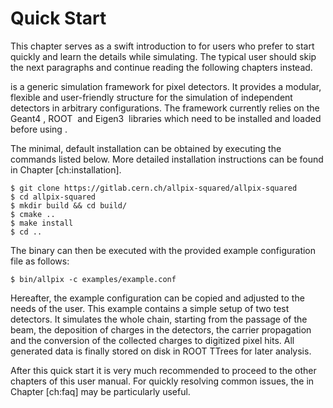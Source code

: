 Quick Start
===========

This chapter serves as a swift introduction to for users who prefer to start quickly and learn the details while simulating. The typical user should skip the next paragraphs and continue reading the following chapters instead.

is a generic simulation framework for pixel detectors. It provides a modular, flexible and user-friendly structure for the simulation of independent detectors in arbitrary configurations. The framework currently relies on the Geant4 , ROOT  and Eigen3  libraries which need to be installed and loaded before using .

The minimal, default installation can be obtained by executing the commands listed below. More detailed installation instructions can be found in Chapter [ch:installation].

    $ git clone https://gitlab.cern.ch/allpix-squared/allpix-squared
    $ cd allpix-squared
    $ mkdir build && cd build/
    $ cmake ..
    $ make install
    $ cd ..

The binary can then be executed with the provided example configuration file as follows:

    $ bin/allpix -c examples/example.conf

Hereafter, the example configuration can be copied and adjusted to the needs of the user. This example contains a simple setup of two test detectors. It simulates the whole chain, starting from the passage of the beam, the deposition of charges in the detectors, the carrier propagation and the conversion of the collected charges to digitized pixel hits. All generated data is finally stored on disk in ROOT TTrees for later analysis.

After this quick start it is very much recommended to proceed to the other chapters of this user manual. For quickly resolving common issues, the in Chapter [ch:faq] may be particularly useful.
